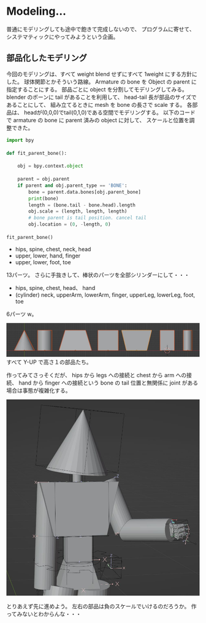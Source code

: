 # Modeling...

普通にモデリングしても途中で飽きて完成しないので、
プログラムに寄せて、システマティックにやってみようという企画。

## 部品化したモデリング

今回のモデリングは、すべて weight blend せずにすべて 1weight にする方針にした。
球体関節とかそういう路線。
Armature の bone を Object の parent に指定することにする。
部品ごとに object を分割してモデリングしてみる。
blender のボーンに tail があることを利用して、 head-tail 長が部品のサイズであることにして、
組み立てるときに mesh を bone の長さで scale する。
各部品は、 headが(0,0,0)でtail(0,1,0)である空間でモデリングする。
以下のコードで armature の bone に parent 済みの object に対して、 スケールと位置を調整できた。

```python
import bpy

def fit_parent_bone():
    
    obj = bpy.context.object
    
    parent = obj.parent
    if parent and obj.parent_type == 'BONE':
        bone = parent.data.bones[obj.parent_bone]
        print(bone)
        length = (bone.tail - bone.head).length
        obj.scale = (length, length, length)
        # bone parent is tail position. cancel tail
        obj.location = (0, -length, 0)

fit_parent_bone()
```

- hips, spine, chest, neck, head
- upper, lower, hand, finger
- upper, lower, foot, toe

13パーツ。
さらに手抜きして、棒状のパーツを全部シリンダーにして・・・

- hips, spine, chest, head、 hand
- (cylinder) neck, upperArm, lowerArm, finger, upperLeg, lowerLeg, foot, toe

6パーツ w。

![1height](all_yup_1unit.jpg)
すべて Y-UP で高さ１の部品たち。

作ってみてさっそくだが、 
hips から legs への接続と 
chest から arm への接続、 
hand から finger への接続という bone の tail 位置と無関係に joint がある場合は事態が複雑化する。

![001](001.jpg)

とりあえず先に進めよう。
左右の部品は負のスケールでいけるのだろうか。
作ってみないとわからんな・・・
